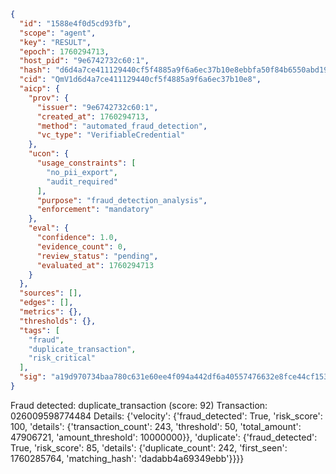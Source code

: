```json
{
  "id": "1588e4f0d5cd93fb",
  "scope": "agent",
  "key": "RESULT",
  "epoch": 1760294713,
  "host_pid": "9e6742732c60:1",
  "hash": "d6d4a7ce411129440cf5f4885a9f6a6ec37b10e8ebbfa50f84b6550abd194f8b",
  "cid": "QmV1d6d4a7ce411129440cf5f4885a9f6a6ec37b10e8",
  "aicp": {
    "prov": {
      "issuer": "9e6742732c60:1",
      "created_at": 1760294713,
      "method": "automated_fraud_detection",
      "vc_type": "VerifiableCredential"
    },
    "ucon": {
      "usage_constraints": [
        "no_pii_export",
        "audit_required"
      ],
      "purpose": "fraud_detection_analysis",
      "enforcement": "mandatory"
    },
    "eval": {
      "confidence": 1.0,
      "evidence_count": 0,
      "review_status": "pending",
      "evaluated_at": 1760294713
    }
  },
  "sources": [],
  "edges": [],
  "metrics": {},
  "thresholds": {},
  "tags": [
    "fraud",
    "duplicate_transaction",
    "risk_critical"
  ],
  "sig": "a19d970734baa780c631e60ee4f094a442df6a40557476632e8fce44cf153617"
}
```

Fraud detected: duplicate_transaction (score: 92)
Transaction: 026009598774484
Details: {'velocity': {'fraud_detected': True, 'risk_score': 100, 'details': {'transaction_count': 243, 'threshold': 50, 'total_amount': 47906721, 'amount_threshold': 10000000}}, 'duplicate': {'fraud_detected': True, 'risk_score': 85, 'details': {'duplicate_count': 242, 'first_seen': 1760285764, 'matching_hash': 'dadabb4a69349ebb'}}}}